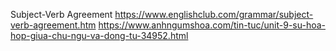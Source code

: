 Subject-Verb Agreement
	https://www.englishclub.com/grammar/subject-verb-agreement.htm
	https://www.anhngumshoa.com/tin-tuc/unit-9-su-hoa-hop-giua-chu-ngu-va-dong-tu-34952.html